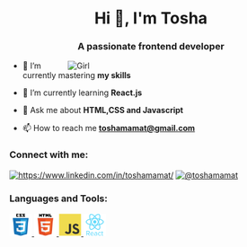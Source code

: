 

<h1 align="center">Hi 👋, I'm Tosha</h1>
<h3 align="center">A passionate frontend developer</h3>
<img src="https://i.pinimg.com/originals/ce/69/4f/ce694f560636dffcf42ecf40d4f2f962.gif" alt="Girl" width="400" align="right" >


- 🔭 I’m currently mastering **my skills**

- 🌱 I’m currently learning **React.js**

- 💬 Ask me about **HTML,CSS and Javascript**

- 📫 How to reach me **toshamamat@gmail.com**

<h3 align="left">Connect with me:</h3>
<p align="left" >
<a href="https://linkedin.com/in/https://www.linkedin.com/in/toshamamat/" target="blank"><img align="center" src="https://raw.githubusercontent.com/rahuldkjain/github-profile-readme-generator/master/src/images/icons/Social/linked-in-alt.svg" alt="https://www.linkedin.com/in/toshamamat/" height="30" width="40" /></a>
<a href="https://instagram.com/@toshamamat" target="blank"><img align="center" src="https://raw.githubusercontent.com/rahuldkjain/github-profile-readme-generator/master/src/images/icons/Social/instagram.svg" alt="@toshamamat" height="30" width="40" /></a>
</p>

<h3 align="left">Languages and Tools:</h3>
<p align="left"> <a href="https://www.w3schools.com/css/" target="_blank" rel="noreferrer"> <img src="https://raw.githubusercontent.com/devicons/devicon/master/icons/css3/css3-original-wordmark.svg" alt="css3" width="40" height="40"/> </a> <a href="https://www.w3.org/html/" target="_blank" rel="noreferrer"> <img src="https://raw.githubusercontent.com/devicons/devicon/master/icons/html5/html5-original-wordmark.svg" alt="html5" width="40" height="40"/> </a> <a href="https://developer.mozilla.org/en-US/docs/Web/JavaScript" target="_blank" rel="noreferrer"> <img src="https://raw.githubusercontent.com/devicons/devicon/master/icons/javascript/javascript-original.svg" alt="javascript" width="40" height="40"/> </a> <a href="https://reactjs.org/" target="_blank" rel="noreferrer"> <img src="https://raw.githubusercontent.com/devicons/devicon/master/icons/react/react-original-wordmark.svg" alt="react" width="40" height="40"/> </a> </p>

